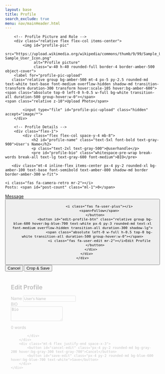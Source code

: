 ```yaml
---
layout: base
title: Profile
search_exclude: true
menu: nav/mainHeader.html
---
```


<html lang="en">
<head>
    <meta charset="UTF-8">
    <meta name="viewport" content="width=device-width, initial-scale=1.0">
    <title>User Profile | Cartage</title>
    <script src="https://cdn.tailwindcss.com"></script>
    <link rel="stylesheet" href="https://cdnjs.cloudflare.com/ajax/libs/font-awesome/6.4.0/css/all.min.css">
    <link href="https://cdnjs.cloudflare.com/ajax/libs/cropperjs/1.5.13/cropper.min.css" rel="stylesheet">
    <script src="https://cdnjs.cloudflare.com/ajax/libs/cropperjs/1.5.13/cropper.min.js"></script>
    <style>
        .profile-pic-container {
            position: relative;
            width: 150px;
            height: 150px;
        }
        .profile-pic-overlay {
            position: absolute;
            top: 0;
            left: 0;
            width: 100%;
            height: 100%;
            background-color: rgba(0, 0, 0, 0.5);
            border-radius: 50%;
            display: flex;
            justify-content: center;
            align-items: center;
            opacity: 0;
            transition: opacity 0.3s;
        }
        .profile-pic-container:hover .profile-pic-overlay {
            opacity: 1;
        }
        .checkmark {
            width: 20px;
            height: 20px;
            display: inline-block;
            border: 2px solid white;
            border-radius: 50%;
            position: relative;
            animation: pop .3s ease forwards;
        }
        .checkmark::after {
            content: '';
            position: absolute;
            left: 5px;
            top: 2px;
            width: 5px;
            height: 10px;
            border: solid white;
            border-width: 0 2px 2px 0;
            transform: rotate(45deg);
        }
        @keyframes pop {
            0% { transform: scale(0); opacity: 0; }
            100% { transform: scale(1); opacity: 1; }
        }
    </style>
</head>
<body class="bg-gray-100 font-sans">
<div class="max-w-7xl mx-auto bg-white shadow-sm">

<!-- Profile Section -->
<div class="p-16 bg-white rounded-lg shadow-lg max-w-7xl mx-auto mt-10">
    <div class="flex flex-col md:flex-row space-y-10 md:space-y-0 md:space-x-16">

        <!-- Profile Picture and Role -->
        <div class="relative flex flex-col items-center">
            <img id="profile-pic"
                 src="https://upload.wikimedia.org/wikipedia/commons/thumb/9/99/Sample_User_Icon.png/600px-Sample_User_Icon.png"
                 alt="Profile picture"
                 class="w-40 h-40 rounded-full border-4 border-amber-500 object-cover">
        <label for="profile-pic-upload"
       class="relative group bg-amber-500 mt-4 px-5 py-2.5 rounded-md text-white text-base font-medium overflow-hidden shadow-md transition-transform duration-300 transform hover:scale-105 hover:bg-amber-600">
    <span class="absolute top-0 left-0 h-0.5 w-full bg-white transition-all duration-500 group-hover:w-0"></span>
    <span class="relative z-10">Upload Photo</span>
</label>



            <input type="file" id="profile-pic-upload" class="hidden" accept="image/*">
        </div>

        <!-- Profile Details -->
        <div class="flex-1">
            <div class="flex flex-col space-y-4 mb-8">
                <h2 id="profile-name" class="text-5xl font-bold text-gray-900">User's Name</h2>
                <p class="text-2xl text-gray-500">@userhandle</p>
                <pre id="profile-bio" class="whitespace-pre-wrap break-words break-all text-lg text-gray-600 font-medium">BIO</pre>

       <div class="mt-4 inline-flex items-center px-4 py-2 rounded-xl bg-amber-100 text-base font-semibold text-amber-800 shadow-md border border-amber-300 w-fit">

    <i class="fas fa-camera-retro mr-2"></i>
    Posts: <span id="post-count" class="ml-1">0</span>
</div>
            </div>
            <div class="flex space-x-6 mb-6">
               <a href="/messages/user_example.html" class="bg-amber-500 hover:bg-amber-600 text-white px-6 py-3 rounded-md text-xl font-medium inline-block transition-all duration-300 shadow-md hover:scale-105">
    <i class="fas fa-envelope mr-2"></i>Message
</a>
                <button id="follow-button" class="relative bg-gray-200 text-black px-6 py-3 rounded-md text-xl font-medium flex items-center space-x-2 transition-transform duration-300 hover:scale-105">

                    <i class="fas fa-user-plus"></i>
                    <span>Follow</span>
                </button>
                <button id="edit-profile-btn" class="relative group bg-blue-600 hover:bg-blue-700 text-white px-6 py-3 rounded-md text-xl font-medium overflow-hidden transition-all duration-300 shadow-lg">
                    <span class="absolute left-0 w-full h-0.5 top-0 bg-white transition-all duration-500 group-hover:w-0"></span>
                    <i class="fas fa-user-edit mr-2"></i>Edit Profile
                </button>
            </div>
        </div>
    </div>
</div>

<!-- Cropper Modal -->
<div id="cropper-modal" class="fixed inset-0 bg-black bg-opacity-60 z-50 flex items-center justify-center hidden">
    <div class="bg-white p-4 rounded-lg shadow-lg max-w-md w-full">
        <div class="mb-4">
            <img id="cropper-image" class="max-w-full max-h-[400px]">
        </div>
        <div class="flex justify-end space-x-2">
            <button id="cancel-crop" class="bg-gray-300 hover:bg-gray-400 text-gray-700 px-4 py-2 rounded">Cancel</button>
            <button id="confirm-crop" class="bg-amber-500 hover:bg-amber-600 text-white px-4 py-2 rounded">Crop & Save</button>
        </div>
    </div>
</div>

<!-- Edit Profile Modal -->
<div id="edit-profile-modal" class="fixed inset-0 z-50 bg-black bg-opacity-50 hidden items-center justify-center">
    <div class="bg-white rounded-lg shadow-2xl p-6 w-full max-w-lg animate-scale-in">
        <h2 class="text-2xl font-bold mb-4 text-gray-800">Edit Profile</h2>
        <div class="space-y-4">
            <div>
                <label for="name-input" class="block text-gray-700 font-semibold mb-1">Name</label>
                <input id="name-input" type="text" class="w-full px-4 py-2 border border-gray-300 rounded-md focus:outline-none focus:ring-2 focus:ring-blue-400" value="User's Name">
            </div>
            <div>
                <label for="bio-input" class="block text-gray-700 font-semibold mb-1">BIO</label>
               <div class="relative">
    <textarea id="bio-input" rows="3" class="w-full px-4 py-2 border border-gray-300 rounded-md focus:outline-none focus:ring-2 focus:ring-blue-400">Bio</textarea>
    <p id="bio-word-count" class="absolute bottom-1 right-2 text-xs text-gray-500">0 words</p>
</div>

            </div>
        </div>
        <div class="mt-6 flex justify-end space-x-3">
            <button id="cancel-edit" class="px-4 py-2 rounded-md bg-gray-200 hover:bg-gray-300 text-gray-700">Cancel</button>
            <button id="save-edit" class="px-4 py-2 rounded-md bg-blue-600 hover:bg-blue-700 text-white">Save</button>
        </div>
    </div>
</div>

<!-- Animations -->
<style>
    @keyframes scale-in {
        from { transform: scale(0.9); opacity: 0; }
        to { transform: scale(1); opacity: 1; }
    }

    .animate-scale-in {
        animation: scale-in 0.3s ease-out;
    }
</style>

<!-- Scripts -->
<script type="module">
    import { pythonURI, fetchOptions } from "{{site.baseurl}}/assets/js/api/config.js"
    let cropper;
    const profilePic = document.getElementById('profile-pic');
    const uploadInput = document.getElementById('profile-pic-upload');
    const cropperModal = document.getElementById('cropper-modal');
    const cropperImage = document.getElementById('cropper-image');
    const cancelCropBtn = document.getElementById('cancel-crop');
    const confirmCropBtn = document.getElementById('confirm-crop');
    const followButton = document.getElementById('follow-button');
    let following = false;

    async function getUserData() {
        const endpoint = `${pythonURI}/api/user`
        try {
            const response = await fetch(endpoint, fetchOptions);
            if (!response.ok) {
                throw new Error(`Failed to fetch user: ${response.status}`);
            }
            const user = await response.json();
            return user;
        } catch (error) {
            console.error("Error fetching user:", error.message);
            return null;
        }
    }


async function updateUser(data) {
    const endpoint = `${pythonURI}/api/user`;
    try {
        const response = await fetch(endpoint, {
            ...fetchOptions,
            method: "PUT",
            headers: {
                ...fetchOptions.headers,
                "Content-Type": "application/json"
            },
            body: JSON.stringify(data)
        });

        if (!response.ok) {
            throw new Error(`Failed to update user: ${response.status}`);
        }

        return await response.json();
    } catch (error) {
        console.error("Error updating user:", error.message);
    }
}


    document.addEventListener("DOMContentLoaded", async () => {
        const userData = await getUserData()
        console.log(userData)
    })

    uploadInput.addEventListener('change', function () {
        const file = this.files[0];
        if (file) {
            const reader = new FileReader();
            reader.onload = function (e) {
                cropperImage.src = e.target.result;
                cropperModal.classList.remove('hidden');
                if (cropper) cropper.destroy();
                cropper = new Cropper(cropperImage, {
                    aspectRatio: 1,
                    viewMode: 1,
                    dragMode: 'move',
                    guides: false,
                    background: false,
                    autoCropArea: 1,
                    movable: true,
                    zoomable: true
                });
            };
            reader.readAsDataURL(file);
        }
    });

    cancelCropBtn.addEventListener('click', () => {
        cropperModal.classList.add('hidden');
        uploadInput.value = '';
        if (cropper) cropper.destroy();
    });

    confirmCropBtn.addEventListener('click', () => {
        const canvas = cropper.getCroppedCanvas({
            width: 300,
            height: 300,
            imageSmoothingQuality: 'high'
        });
        profilePic.src = canvas.toDataURL('image/png');
        cropperModal.classList.add('hidden');
        uploadInput.value = '';
        if (cropper) cropper.destroy();
    });

    followButton.addEventListener('click', function () {
        following = !following;
        if (following) {
            this.innerHTML = '<div class="checkmark"></div><span class="ml-2">Following</span>';
            this.classList.remove('bg-gray-200', 'text-black');
            this.classList.add('bg-green-500', 'text-white');
        } else {
            this.innerHTML = '<i class="fas fa-user-plus"></i><span class="ml-2">Follow</span>';
            this.classList.remove('bg-green-500', 'text-white');
            this.classList.add('bg-gray-200', 'text-black');
        }
    });

    // Edit Profile
    const editBtn = document.getElementById('edit-profile-btn');
    const modal = document.getElementById('edit-profile-modal');
    const cancelEdit = document.getElementById('cancel-edit');
    const saveEdit = document.getElementById('save-edit');
    const nameInput = document.getElementById('name-input');
    const bioInput = document.getElementById('bio-input');
    const profileName = document.getElementById('profile-name');
    const profileBio = document.getElementById('profile-bio');

const MAX_CHARS = 300;
const bioWordCount = document.getElementById('bio-word-count');

bioInput.addEventListener('input', () => {
    // Trim excess characters if over limit
    if (bioInput.value.length > MAX_CHARS) {
        bioInput.value = bioInput.value.slice(0, MAX_CHARS);
    }

    const charCount = bioInput.value.length;
    bioWordCount.textContent = `${charCount}/${MAX_CHARS} characters`;

    // Toggle color
    if (charCount >= MAX_CHARS) {
        bioWordCount.classList.add('text-red-500');
        bioWordCount.classList.remove('text-gray-500');
    } else {
        bioWordCount.classList.remove('text-red-500');
        bioWordCount.classList.add('text-gray-500');
    }
});


  editBtn.addEventListener('click', () => {
    modal.classList.remove('hidden');
    modal.classList.add('flex');

    // Update the word count when opening the modal
    const charCount = bioInput.value.length;
bioWordCount.textContent = `${charCount}/${MAX_CHARS} characters`;

});


    cancelEdit.addEventListener('click', () => {
        modal.classList.add('hidden');
        modal.classList.remove('flex');
    });

    saveEdit.addEventListener('click', async () => {
    const updatedName = nameInput.value;
    const updatedBio = bioInput.value;

    // Update UI immediately
    profileName.textContent = updatedName;
    profileBio.textContent = updatedBio;

    // Close modal
    modal.classList.add('hidden');
    modal.classList.remove('flex');

    // Send to backend
    await updateUser({
        name: updatedName,
        bio: updatedBio
    });
});


document.addEventListener('keydown', (e) => {
    const isMac = navigator.platform.toUpperCase().indexOf('MAC') >= 0;
    const isEditShortcut = (isMac && e.metaKey && e.key.toLowerCase() === 'e');

    if (isEditShortcut) {
        e.preventDefault(); // prevent default browser behavior
        modal.classList.remove('hidden');
        modal.classList.add('flex');

        const charCount = bioInput.value.length;
        bioWordCount.textContent = `${charCount}/${MAX_CHARS} characters`;
    }
});

document.addEventListener('keydown', (e) => {
    if (e.key === 'Escape' && !modal.classList.contains('hidden')) {
        e.preventDefault(); // Stop system/minimize behavior
        modal.classList.add('hidden');
        modal.classList.remove('flex');
    }
});



</script>

